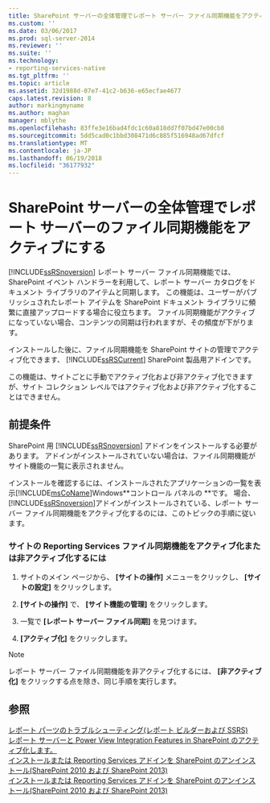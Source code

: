 ```yaml
---
title: SharePoint サーバーの全体管理でレポート サーバー ファイル同期機能をアクティブ化 |Microsoft ドキュメント
ms.custom: ''
ms.date: 03/06/2017
ms.prod: sql-server-2014
ms.reviewer: ''
ms.suite: ''
ms.technology:
- reporting-services-native
ms.tgt_pltfrm: ''
ms.topic: article
ms.assetid: 32d1988d-07e7-41c2-b636-e65ecfae4677
caps.latest.revision: 8
author: markingmyname
ms.author: maghan
manager: mblythe
ms.openlocfilehash: 83ffe3e16bad4fdc1c60a818dd7f07bd47e00cb8
ms.sourcegitcommit: 5dd5cad0c1bbd308471d6c885f516948ad67dfcf
ms.translationtype: MT
ms.contentlocale: ja-JP
ms.lasthandoff: 06/19/2018
ms.locfileid: "36177932"
---
```

# <a name="activate-the-report-server-file-sync-feature-in-sharepoint-central-administration"></a>SharePoint サーバーの全体管理でレポート サーバーのファイル同期機能をアクティブにする
  [!INCLUDE[ssRSnoversion](../includes/ssrsnoversion-md.md)] レポート サーバー ファイル同期機能では、SharePoint イベント ハンドラーを利用して、レポート サーバー カタログをドキュメント ライブラリのアイテムと同期します。 この機能は、ユーザーがパブリッシュされたレポート アイテムを SharePoint ドキュメント ライブラリに頻繁に直接アップロードする場合に役立ちます。 ファイル同期機能がアクティブになっていない場合、コンテンツの同期は行われますが、その頻度が下がります。  
  
 インストールした後に、ファイル同期機能を SharePoint サイトの管理でアクティブ化できます、 [!INCLUDE[ssRSCurrent](../includes/ssrscurrent-md.md)] SharePoint 製品用アドインです。  
  
 この機能は、サイトごとに手動でアクティブ化および非アクティブ化できますが、サイト コレクション レベルではアクティブ化および非アクティブ化することはできません。  
  
## <a name="prerequisites"></a>前提条件  
 SharePoint 用 [!INCLUDE[ssRSnoversion](../includes/ssrsnoversion-md.md)] アドインをインストールする必要があります。 アドインがインストールされていない場合は、ファイル同期機能がサイト機能の一覧に表示されません。  
  
 インストールを確認するには、インストールされたアプリケーションの一覧を表示[!INCLUDE[msCoName](../includes/msconame-md.md)]Windows**コントロール パネルの **です。 場合、[!INCLUDE[ssRSnoversion](../includes/ssrsnoversion-md.md)]アドインがインストールされている、レポート サーバー ファイル同期機能をアクティブ化するのには、このトピックの手順に従います。  
  
### <a name="to-activate-or-deactivate-the-reporting-services-file-sync-feature-on-a-site"></a>サイトの Reporting Services ファイル同期機能をアクティブ化または非アクティブ化するには  
  
1.  サイトのメイン ページから、 **[サイトの操作]** メニューをクリックし、 **[サイトの設定]** をクリックします。  
  
2.  **[サイトの操作]** で、 **[サイト機能の管理]** をクリックします。  
  
3.  一覧で **[レポート サーバー ファイル同期]** を見つけます。  
  
4.  **[アクティブ化]** をクリックします。  
  
> [!NOTE]  
>  レポート サーバー ファイル同期機能を非アクティブ化するには、 **[非アクティブ化]** をクリックする点を除き、同じ手順を実行します。  
  
## <a name="see-also"></a>参照  
 [レポート パーツのトラブルシューティング&#40;レポート ビルダーおよび SSRS&#41;](report-parts-report-builder-and-ssrs.md)   
 [レポート サーバーと Power View Integration Features in SharePoint のアクティブ化します。](activate-the-report-server-and-power-view-integration-features-in-sharepoint.md)   
 [インストールまたは Reporting Services アドインを SharePoint のアンインストール&#40;SharePoint 2010 および SharePoint 2013&#41;](install-windows/install-or-uninstall-the-reporting-services-add-in-for-sharepoint.md)   
 [インストールまたは Reporting Services アドインを SharePoint のアンインストール&#40;SharePoint 2010 および SharePoint 2013&#41;](install-windows/install-or-uninstall-the-reporting-services-add-in-for-sharepoint.md)  
  
  